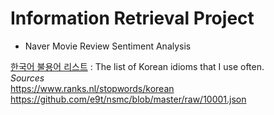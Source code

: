 # Information Retrieval Project
- Naver Movie Review Sentiment Analysis

[한국어 불용어 리스트](https://github.com/nooblette/SentimentAnalysis/blob/main/K_Stopword.txt) : The list of Korean idioms that I use often.  
*Sources*  
https://www.ranks.nl/stopwords/korean  
https://github.com/e9t/nsmc/blob/master/raw/10001.json
